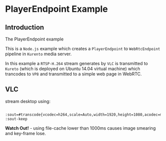 # PlayerEndpoint Example

## Introduction

The PlayerEndpoint example 

This is a `Node.js` example which creates a `PlayerEndpoint` to `WebRtcEndpoint` pipeline in `Kurento` media server. 

In this example a `RTSP-H.264` stream generates by `VLC` is transmitted to `Kureto` (which is deployed on Ubuntu 14.04 virtual machine) which trancodes to `VP8` and transmitted
to a simple web page in WebRTC.

## VLC

stream desktop using:

      :sout=#transcode{vcodec=h264,scale=Auto,width=1920,height=1080,acodec=mpga,ab=128,channels=2,samplerate=44100}:rtp{sdp=rtsp://:8554/v.sdp} :sout-keep
      
**Watch Out!** - using file-cache lower than 1000ms causes image smearing and key-frame lose.